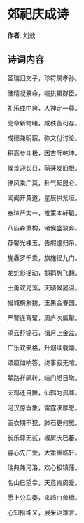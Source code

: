 # 郊祀庆成诗

**作者**: 刘攽

## 诗词内容

圣瑞归文子，珍符属孝孙。

储精凝景命，端拱辑群臣。

礼乐成中典，人神定一尊。

亮章新物睹，咸秩备司存。

成德兼明察，弥文付讨论。

积高参斗极，因吉际乾坤。

候景迎长日，萌芽发旧根。

律风乘广莫，卦气起昆仑。

阊阖开黄道，星辰拱紫垣。

奉瑄严太一，推策本轩辕。

八庙森重构，诸侯盛骏奔。

荐馨光裸玉，告嘏逮归吊。

旄纛罗千乘，旗旛径九门。

龙蛇影摇动，鹅鹳势飞翻。

士勇欢凫藻，天晴候晏温。

幔城横象魏，玉果会春园。

严警连宵鼜，周庐次属鞬。

望云舒锦石，揖月上金盆。

广乐欢来格，升烟续载燔。

颂厘如响答，终事寂无喧。

辇路祥飙转，端门旭日暾。

天鸡还自舞，仙鹤为孤骞。

河汉惊垂象，雷霆浃厚恩。

画衣期不犯，肺石更何冤。

长乐尊无贰，椒房庆已蕃。

睿心先广爱，大策重临轩。

瑞典兼河洛，欢心极镇藩。

名山已望幸，天意肯周爰。

愿上公车奏，来趋白兽樽。

心知搢绅义，展采讵难言。

